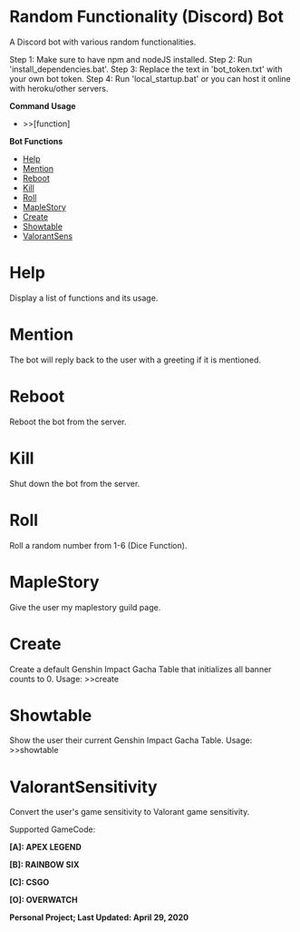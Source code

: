 # Random Functionality (Discord) Bot #
A Discord bot with various random functionalities.

Step 1: Make sure to have npm and nodeJS installed.
Step 2: Run 'install_dependencies.bat'.
Step 3: Replace the text in 'bot_token.txt' with your own bot token.
Step 4: Run 'local_startup.bat' or you can host it online with heroku/other servers.

**Command Usage**
- \>>\[function\]

**Bot Functions**
- [Help](#Help)
- [Mention](#Mention)
- [Reboot](#Reboot)
- [Kill](#Kill)
- [Roll](#Roll)
- [MapleStory](#MapleStory)
- [Create](#Create)
- [Showtable](#Showtable)
- [ValorantSens](#ValorantSensitivity)

# Help #
Display a list of functions and its usage.

# Mention #
The bot will reply back to the user with a greeting if it is mentioned.

# Reboot #
Reboot the bot from the server.

# Kill #
Shut down the bot from the server.

# Roll #
Roll a random number from 1-6 (Dice Function).

# MapleStory #
Give the user my maplestory guild page.

# Create #
Create a default Genshin Impact Gacha Table that initializes all banner counts to 0.
Usage: >>create

# Showtable #
Show the user their current Genshin Impact Gacha Table.
Usage: >>showtable

# ValorantSensitivity #
Convert the user's game sensitivity to Valorant game sensitivity.

Supported GameCode:

**\[A\]: APEX LEGEND**

**\[B\]: RAINBOW SIX**

**\[C\]: CSGO**

**\[O\]: OVERWATCH**

**Personal Project; Last Updated: April 29, 2020**
